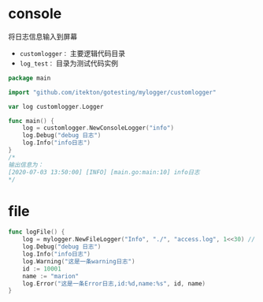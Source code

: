 # console
将日志信息输入到屏幕
- `customlogger：` 主要逻辑代码目录
- `log_test：` 目录为测试代码实例
```go
package main

import "github.com/itekton/gotesting/mylogger/customlogger"

var log customlogger.Logger

func main() {
	log = customlogger.NewConsoleLogger("info")
	log.Debug("debug 日志")
	log.Info("info日志")
}
/*
输出信息为：
[2020-07-03 13:50:00] [INFO] [main.go:main:10] info日志
*/
```

# file
```go
func logFile() {
	log = mylogger.NewFileLogger("Info", "./", "access.log", 1<<30) // 文件日志实例 GB
	log.Debug("debug 日志")
	log.Info("info日志")
	log.Warning("这是一条warning日志")
	id := 10001
	name := "marion"
	log.Error("这是一条Error日志,id:%d,name:%s", id, name)
}
```